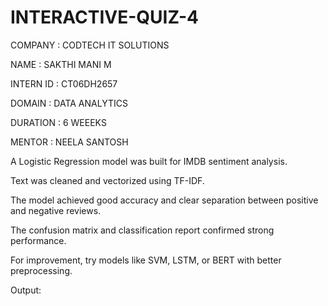 # INTERACTIVE-QUIZ-4

COMPANY : CODTECH IT SOLUTIONS

NAME : SAKTHI MANI M

INTERN ID : CT06DH2657

DOMAIN : DATA ANALYTICS

DURATION : 6 WEEEKS

MENTOR : NEELA SANTOSH

A Logistic Regression model was built for IMDB sentiment analysis.

Text was cleaned and vectorized using TF-IDF.

The model achieved good accuracy and clear separation between positive and negative reviews.

The confusion matrix and classification report confirmed strong performance.

For improvement, try models like SVM, LSTM, or BERT with better preprocessing.

Output:
